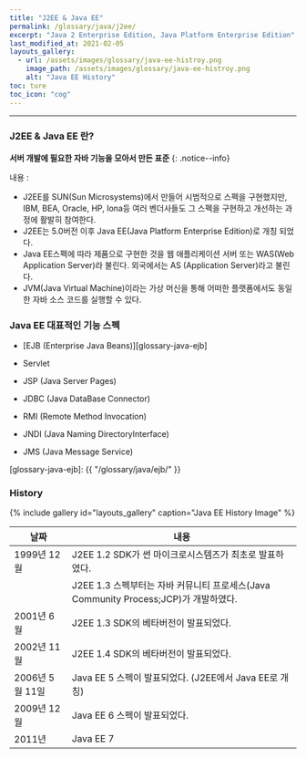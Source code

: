 ```yaml
---
title: "J2EE & Java EE"
permalink: /glossary/java/j2ee/
excerpt: "Java 2 Enterprise Edition, Java Platform Enterprise Edition"
last_modified_at: 2021-02-05
layouts_gallery:
  - url: /assets/images/glossary/java-ee-histroy.png
    image_path: /assets/images/glossary/java-ee-histroy.png
    alt: "Java EE History"
toc: ture
toc_icon: "cog"
---
```


---

### J2EE & Java EE 란?

**서버 개발에 필요한 자바 기능을 모아서 만든 표준**
{: .notice--info}

내용
:   
* J2EE를 SUN(Sun Microsystems)에서 만들어 시범적으로 스펙을 구현했지만, IBM, BEA, Oracle, HP, Iona등 여러 벤더사들도 그 스펙을 구현하고 개선하는 과정에 활발히 참여한다.
* J2EE는 5.0버전 이후 Java EE(Java Platform Enterprise Edition)로 개칭 되었다.
* Java EE스펙에 따라 제품으로 구현한 것을 웹 애플리케이션 서버 또는 WAS(Web Application Server)라 불린다. 외국에서는 AS (Application Server)라고 불린다.
* JVM(Java Virtual Machine)이라는 가상 머신을 통해 어떠한 플랫폼에서도 동일한 자바 소스 코드를 실행할 수 있다.

### Java EE 대표적인 기능 스펙

- [EJB (Enterprise Java Beans)][glossary-java-ejb]

- Servlet

- JSP (Java Server Pages)

- JDBC (Java DataBase Connector)

- RMI (Remote Method Invocation)

- JNDI (Java Naming DirectoryInterface)

- JMS (Java Message Service)

[glossary-java-ejb]: {{ "/glossary/java/ejb/" }}


### History

{% include gallery id="layouts_gallery" caption="Java EE History Image" %}

|날짜             | 내용        |
|-----------------|--------------|
|1999년 12월      | J2EE 1.2 SDK가 썬 마이크로시스템즈가 최초로 발표하였다.|
|                 |J2EE 1.3 스펙부터는 자바 커뮤니티 프로세스(Java Community Process;JCP)가 개발하였다.|
|2001년 6월       |J2EE 1.3 SDK의 베타버전이 발표되었다.|
|2002년 11월      | J2EE 1.4 SDK의 베타버전이 발표되었다.|
|2006년 5월 11일  | Java EE 5 스펙이 발표되었다. (J2EE에서 Java EE로 개칭)|
|2009년 12월      | Java EE 6 스펙이 발표되었다.|
|2011년           | Java EE 7            |
